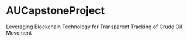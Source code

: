 # AUCapstoneProject
Leveraging Blockchain Technology for Transparent Tracking of Crude Oil Movement 
